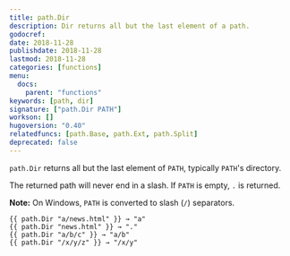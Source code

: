 ```yaml
---
title: path.Dir
description: Dir returns all but the last element of a path.
godocref:
date: 2018-11-28
publishdate: 2018-11-28
lastmod: 2018-11-28
categories: [functions]
menu:
  docs:
    parent: "functions"
keywords: [path, dir]
signature: ["path.Dir PATH"]
workson: []
hugoversion: "0.40"
relatedfuncs: [path.Base, path.Ext, path.Split]
deprecated: false
---
```


`path.Dir` returns all but the last element of `PATH`, typically `PATH`'s directory.

The returned path will never end in a slash.
If `PATH` is empty, `.` is returned.

**Note:** On Windows, `PATH` is converted to slash (`/`) separators.

```
{{ path.Dir "a/news.html" }} → "a"
{{ path.Dir "news.html" }} → "."
{{ path.Dir "a/b/c" }} → "a/b"
{{ path.Dir "/x/y/z" }} → "/x/y"
```
